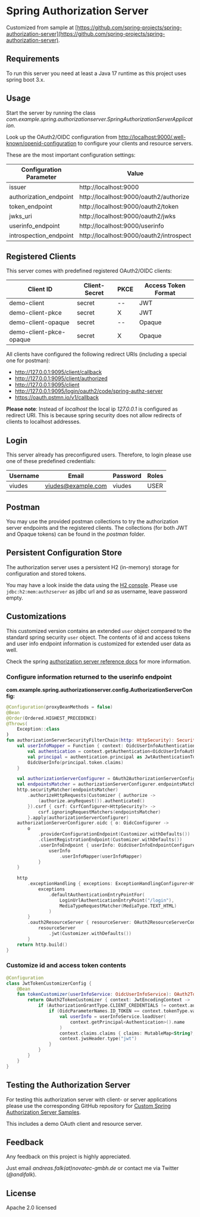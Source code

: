 # Spring Authorization Server

Customized from sample at [https://github.com/spring-projects/spring-authorization-server](https://github.com/spring-projects/spring-authorization-server).

## Requirements

To run this server you need at least a Java 17 runtime as this project uses spring boot 3.x.

## Usage

Start the server by running the class _com.example.spring.authorizationserver.SpringAuthorizationServerApplication_.

Look up the OAuth2/OIDC configuration from [http://localhost:9000/.well-known/openid-configuration](http://localhost:9000/.well-known/openid-configuration) to configure your clients and resource servers.

These are the most important configuration settings:

| Configuration Parameter | Value                                   | 
|-------------------------|-----------------------------------------|
| issuer                  | http://localhost:9000                   |
| authorization_endpoint  | http://localhost:9000/oauth2/authorize  |
| token_endpoint          | http://localhost:9000/oauth2/token      |
| jwks_uri                | http://localhost:9000/oauth2/jwks       |
| userinfo_endpoint       | http://localhost:9000/userinfo          |
| introspection_endpoint  | http://localhost:9000/oauth2/introspect |

## Registered Clients

This server comes with predefined registered OAuth2/OIDC clients:

| Client ID               | Client-Secret | PKCE | Access Token Format |
|-------------------------|---------------|------|---------------------|
| demo-client             | secret        | --   | JWT                 |
| demo-client-pkce        | secret        | X    | JWT                 |
| demo-client-opaque      | secret        | --   | Opaque              |
| demo-client-pkce-opaque | secret        | X    | Opaque              |

All clients have configured the following redirect URIs (including a special one for postman):

* http://127.0.0.1:9095/client/callback
* http://127.0.0.1:9095/client/authorized
* http://127.0.0.1:9095/client
* http://127.0.0.1:9095/login/oauth2/code/spring-authz-server
* https://oauth.pstmn.io/v1/callback

__Please note__: Instead of _localhost_ the local ip _127.0.0.1_ is configured as redirect URI. This is because spring security does not allow redirects of clients to localhost addresses.

## Login

This server already has preconfigured users.
Therefore, to login please use one of these predefined credentials:

| Username | Email                    | Password | Roles       |
|----------|--------------------------|----------|-------------|
| viudes   | viudes@example.com       | viudes   | USER        |

## Postman

You may use the provided postman collections to try the authorization server endpoints and the registered clients.
The collections (for both JWT and Opaque tokens) can be found in the _postman_ folder.

## Persistent Configuration Store

The authorization server uses a persistent H2 (in-memory) storage for configuration and stored tokens.

You may have a look inside the data using the [H2 console](http://localhost:9000/h2-console).
Please use ```jdbc:h2:mem:authzserver``` as jdbc url and _sa_ as username, leave password empty.

## Customizations

This customized version contains an extended `user` object compared to the standard spring security `user` object.
The contents of id and access tokens and user info endpoint information is customized for extended user data as well.

Check the spring [authorization server reference docs](https://docs.spring.io/spring-authorization-server/docs/current/reference/html/guides/how-to-userinfo.html) for more information.

### Configure information returned to the userinfo endpoint

__com.example.spring.authorizationserver.config.AuthorizationServerConfig:__

```kotlin
@Configuration(proxyBeanMethods = false)
@Bean
@Order(Ordered.HIGHEST_PRECEDENCE)
@Throws(
    Exception::class
)
fun authorizationServerSecurityFilterChain(http: HttpSecurity): SecurityFilterChain {
    val userInfoMapper = Function { context: OidcUserInfoAuthenticationContext ->
        val authentication = context.getAuthentication<OidcUserInfoAuthenticationToken>()
        val principal = authentication.principal as JwtAuthenticationToken
        OidcUserInfo(principal.token.claims)
    }

    val authorizationServerConfigurer = OAuth2AuthorizationServerConfigurer()
    val endpointsMatcher = authorizationServerConfigurer.endpointsMatcher
    http.securityMatcher(endpointsMatcher)
        .authorizeHttpRequests(Customizer { authorize ->
            (authorize.anyRequest()).authenticated()
        }).csrf { csrf: CsrfConfigurer<HttpSecurity?> ->
            csrf.ignoringRequestMatchers(endpointsMatcher)
        }.apply(authorizationServerConfigurer)
    authorizationServerConfigurer.oidc { o: OidcConfigurer ->
        o
            .providerConfigurationEndpoint(Customizer.withDefaults())
            .clientRegistrationEndpoint(Customizer.withDefaults())
            .userInfoEndpoint { userInfo: OidcUserInfoEndpointConfigurer ->
                userInfo
                    .userInfoMapper(userInfoMapper)
            }
    }

    http
        .exceptionHandling { exceptions: ExceptionHandlingConfigurer<HttpSecurity?> ->
            exceptions
                .defaultAuthenticationEntryPointFor(
                    LoginUrlAuthenticationEntryPoint("/login"),
                    MediaTypeRequestMatcher(MediaType.TEXT_HTML)
                )
        }
        .oauth2ResourceServer { resourceServer: OAuth2ResourceServerConfigurer<HttpSecurity?> ->
            resourceServer
                .jwt(Customizer.withDefaults())
        }
    return http.build()
}
```

### Customize id and access token contents

```kotlin
@Configuration
class JwtTokenCustomizerConfig {
    @Bean
    fun tokenCustomizer(userInfoService: OidcUserInfoService): OAuth2TokenCustomizer<JwtEncodingContext> {
        return OAuth2TokenCustomizer { context: JwtEncodingContext ->
            if (AuthorizationGrantType.CLIENT_CREDENTIALS != context.authorizationGrantType) {
                if (OidcParameterNames.ID_TOKEN == context.tokenType.value || OAuth2TokenType.ACCESS_TOKEN == context.tokenType) {
                    val userInfo = userInfoService.loadUser(
                        context.getPrincipal<Authentication>().name
                    )
                    context.claims.claims { claims: MutableMap<String?, Any?> -> claims.putAll(userInfo.claims) }
                    context.jwsHeader.type("jwt")
                }
            }
        }
    }
}

```

## Testing the Authorization Server

For testing this authorization server with client- or server applications please use the corresponding GitHub repository for [Custom Spring Authorization Server Samples](https://github.com/andifalk/custom-spring-authorization-server-samples).

This includes a demo OAuth client and resource server.

## Feedback

Any feedback on this project is highly appreciated.

Just email _andreas.falk(at)novatec-gmbh.de_ or contact me via Twitter (_@andifalk_).

## License

Apache 2.0 licensed

[1]:http://www.apache.org/licenses/LICENSE-2.0.txt
